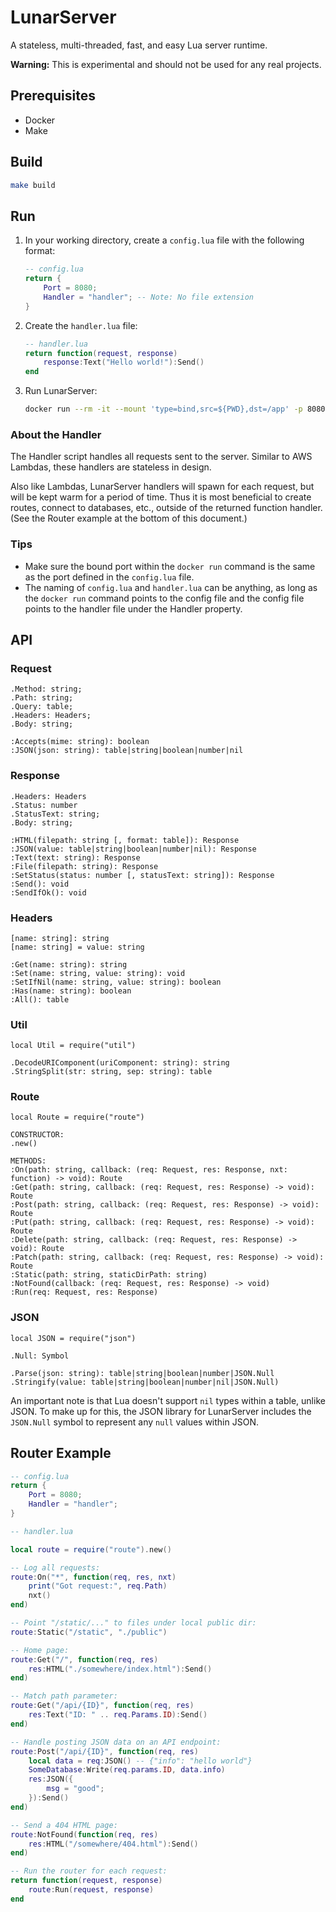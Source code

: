 # LunarServer

A stateless, multi-threaded, fast, and easy Lua server runtime.

**Warning:** This is experimental and should not be used for any real projects.

## Prerequisites
- Docker
- Make

## Build

```sh
make build
```

## Run

1. In your working directory, create a `config.lua` file with the following format:
	```lua
	-- config.lua
	return {
		Port = 8080;
		Handler = "handler"; -- Note: No file extension
	}
	```
1. Create the `handler.lua` file:
	```lua
	-- handler.lua
	return function(request, response)
		response:Text("Hello world!"):Send()
	end
	```
1. Run LunarServer:
	```sh
	docker run --rm -it --mount 'type=bind,src=${PWD},dst=/app' -p 8080:8080 lunarserver lunarserver /app/config.lua
	```

### About the Handler
The Handler script handles all requests sent to the server. Similar to AWS Lambdas, these handlers are stateless in design.

Also like Lambdas, LunarServer handlers will spawn for each request, but will be kept warm for a period of time. Thus it is most beneficial to create routes, connect to databases, etc., outside of the returned function handler. (See the Router example at the bottom of this document.)

### Tips

- Make sure the bound port within the `docker run` command is the same as the port defined in the `config.lua` file.
- The naming of `config.lua` and `handler.lua` can be anything, as long as the `docker run` command points to the config file and the config file points to the handler file under the Handler property.

## API

### Request
```
.Method: string;
.Path: string;
.Query: table;
.Headers: Headers;
.Body: string;

:Accepts(mime: string): boolean
:JSON(json: string): table|string|boolean|number|nil
```

### Response
```
.Headers: Headers
.Status: number
.StatusText: string;
.Body: string;

:HTML(filepath: string [, format: table]): Response
:JSON(value: table|string|boolean|number|nil): Response
:Text(text: string): Response
:File(filepath: string): Response
:SetStatus(status: number [, statusText: string]): Response
:Send(): void
:SendIfOk(): void
```

### Headers
```
[name: string]: string
[name: string] = value: string

:Get(name: string): string
:Set(name: string, value: string): void
:SetIfNil(name: string, value: string): boolean
:Has(name: string): boolean
:All(): table
```

### Util
```
local Util = require("util")

.DecodeURIComponent(uriComponent: string): string
.StringSplit(str: string, sep: string): table
```

### Route
```
local Route = require("route")

CONSTRUCTOR:
.new()

METHODS:
:On(path: string, callback: (req: Request, res: Response, nxt: function) -> void): Route
:Get(path: string, callback: (req: Request, res: Response) -> void): Route
:Post(path: string, callback: (req: Request, res: Response) -> void): Route
:Put(path: string, callback: (req: Request, res: Response) -> void): Route
:Delete(path: string, callback: (req: Request, res: Response) -> void): Route
:Patch(path: string, callback: (req: Request, res: Response) -> void): Route
:Static(path: string, staticDirPath: string)
:NotFound(callback: (req: Request, res: Response) -> void)
:Run(req: Request, res: Response)
```

### JSON
```
local JSON = require("json")

.Null: Symbol

.Parse(json: string): table|string|boolean|number|JSON.Null
.Stringify(value: table|string|boolean|number|nil|JSON.Null)
```

An important note is that Lua doesn't support `nil` types within a table, unlike JSON. To make up for this, the JSON library for LunarServer includes the `JSON.Null` symbol to represent any `null` values within JSON.

## Router Example

```lua
-- config.lua
return {
	Port = 8080;
	Handler = "handler";
}
```

```lua
-- handler.lua

local route = require("route").new()

-- Log all requests:
route:On("*", function(req, res, nxt)
	print("Got request:", req.Path)
	nxt()
end)

-- Point "/static/..." to files under local public dir:
route:Static("/static", "./public")

-- Home page:
route:Get("/", function(req, res)
	res:HTML("./somewhere/index.html"):Send()
end)

-- Match path parameter:
route:Get("/api/{ID}", function(req, res)
	res:Text("ID: " .. req.Params.ID):Send()
end)

-- Handle posting JSON data on an API endpoint:
route:Post("/api/{ID}", function(req, res)
	local data = req:JSON() -- {"info": "hello world"}
	SomeDatabase:Write(req.params.ID, data.info)
	res:JSON({
		msg = "good";
	}):Send()
end)

-- Send a 404 HTML page:
route:NotFound(function(req, res)
	res:HTML("/somewhere/404.html"):Send()
end)

-- Run the router for each request:
return function(request, response)
	route:Run(request, response)
end
```